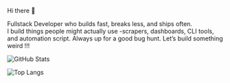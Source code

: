 Hi there 👋

Fullstack Developer who builds fast, breaks less, and ships often.  
I build things people might actually use -scrapers, dashboards, CLI tools, and automation script.
Always up for a good bug hunt.
Let’s build something weird !!!

![GitHub Stats](https://github-readme-stats.vercel.app/api?username=titanwillow&count_private=true&show_icons=true&theme=tokyonight)


![Top Langs](https://github-readme-stats.vercel.app/api/top-langs/?username=titanwillow&layout=compact&theme=radical)
<!--
**TitanWillow/TitanWillow** is a ✨ _special_ ✨ repository because its `README.md` (this file) appears on your GitHub profile.

Here are some ideas to get you started:

- 🔭 I’m currently working on ...
- 🌱 I’m currently learning ...
- 👯 I’m looking to collaborate on ...
- 🤔 I’m looking for help with ...
- 💬 Ask me about ...
- 📫 How to reach me: ...
- 😄 Pronouns: ...
- ⚡ Fun fact: ...
-->
